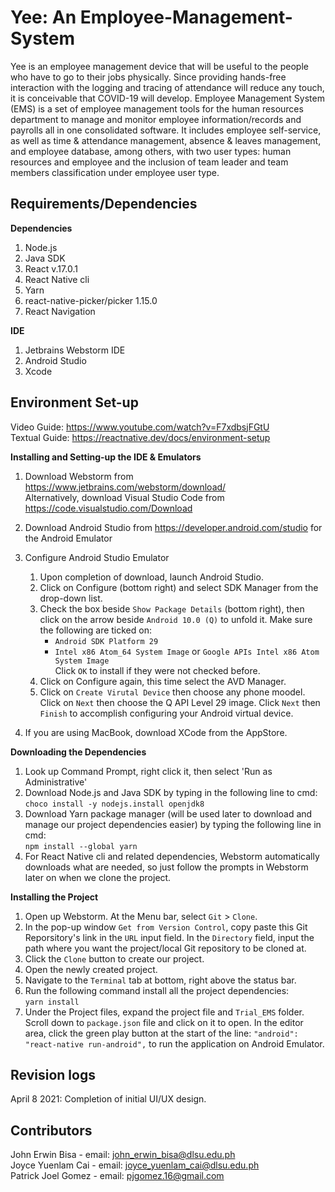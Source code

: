 # Yee: An Employee-Management-System
Yee is an employee management device that will be useful to the people who have to go to their jobs physically. Since providing hands-free interaction with the logging and tracing of attendance will reduce any touch, it is conceivable that COVID-19 will develop. Employee Management System (EMS) is a set of employee management tools for the human resources department to manage and monitor employee information/records and payrolls all in one consolidated software. It includes employee self-service, as well as time & attendance management, absence & leaves management, and employee database, among others, with two user types: human resources and employee and the inclusion of team leader and team members classification under employee user type.

## Requirements/Dependencies
**Dependencies**
1. Node.js
2. Java SDK
3. React v.17.0.1
4. React Native cli
5. Yarn
6. react-native-picker/picker 1.15.0
7. React Navigation

**IDE**
1. Jetbrains Webstorm IDE
2. Android Studio
3. Xcode

## Environment Set-up
Video Guide: https://www.youtube.com/watch?v=F7xdbsjFGtU \
Textual Guide: https://reactnative.dev/docs/environment-setup

**Installing and Setting-up the IDE & Emulators**
1. Download Webstorm from https://www.jetbrains.com/webstorm/download/  \
   Alternatively, download Visual Studio Code from https://code.visualstudio.com/Download
2. Download Android Studio from https://developer.android.com/studio for the Android Emulator
3. Configure Android Studio Emulator
   1. Upon completion of download, launch Android Studio.
   2. Click on Configure (bottom right) and select SDK Manager from the drop-down list.
   3. Check the box beside `Show Package Details` (bottom right), then click on the arrow beside `Android 10.0 (Q)` to unfold it. Make sure the following are ticked on:
      * `Android SDK Platform 29`
      * `Intel x86 Atom_64 System Image` or `Google APIs Intel x86 Atom System Image` \
      Click `OK` to install if they were not checked before. 
   4. Click on Configure again, this time select the AVD Manager.
   5. Click on `Create Virutal Device` then choose any phone moodel. Click on `Next` then choose the Q API Level 29 image. Click `Next` then `Finish` to accomplish configuring your Android virtual device.

4. If you are using MacBook, download XCode from the AppStore.
   
**Downloading the Dependencies**
1. Look up Command Prompt, right click it, then select 'Run as Administrative'
2. Download Node.js and Java SDK by typing in the following line to cmd: \
   `choco install -y nodejs.install openjdk8`
3. Download Yarn package manager (will be used later to download and manage our project dependencies easier) by typing the following line in cmd: \
   `npm install --global yarn`
4. For React Native cli and related dependencies, Webstorm automatically downloads what are needed, so just follow the prompts in Webstorm later on when we clone the project.

**Installing the Project**
1. Open up Webstorm. At the Menu bar, select `Git` > `Clone`. 
2. In the pop-up window `Get from Version Control`, copy paste this Git Reporsitory's link in the `URL` input field. In the `Directory` field, input the path where you want the project/local Git repository to be cloned at.
3. Click the `Clone` button to create our project.
4. Open the newly created project.
5. Navigate to the `Terminal` tab at bottom, right above the status bar.
6. Run the following command install all the project dependencies: \
   `yarn install` 
8. Under the Project files, expand the project file and `Trial_EMS` folder. Scroll down to `package.json` file and click on it to open. In the editor area, click the green play button at the start of the line: `"android": "react-native run-android",` to run the application on Android Emulator.

## Revision logs
April 8 2021:
Completion of initial UI/UX design.
## Contributors
  John Erwin Bisa - email: john_erwin_bisa@dlsu.edu.ph\
  Joyce Yuenlam Cai - email: joyce_yuenlam_cai@dlsu.edu.ph\
  Patrick Joel Gomez - email: pjgomez.16@gmail.com
